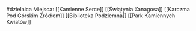 #dzielnica
Miejsca: 
[[Kamienne Serce]]
[[Świątynia Xanagosa]]
[[Karczma Pod Górskim Żródłem]]
[[Biblioteka Podziemna]]
[[Park Kamiennych Kwiatów]]
